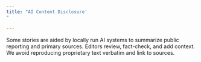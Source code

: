 ```yaml
---
title: "AI Content Disclosure'"

---
```


Some stories are aided by locally run AI systems to summarize public reporting and primary sources. Editors review, fact-check, and add context. We avoid reproducing proprietary text verbatim and link to sources.

